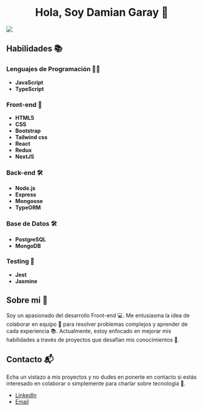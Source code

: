 <div align="center">
<h1 align="center">Hola, Soy Damian Garay 👋</h1>
</div>
<img src="https://i.imgur.com/HhlQjpL.png">



## Habilidades 📚

### Lenguajes de Programación 👨‍💻
- **JavaScript**
- **TypeScript**

### Front-end 🎨
- **HTML5**
- **CSS**
- **Bootstrap**
- **Tailwind css**
- **React**
- **Redux**
- **NextJS**

### Back-end 🛠️
- **Node.js**
- **Express**
- **Mongoose**
- **TypeORM**

### Base de Datos 🛠️
- **PostgreSQL**
- **MongoDB**

### Testing 🧪
- **Jest**
- **Jasmine**



## Sobre mi 💬
Soy un apasionado del desarrollo Front-end 💻. Me entusiasma la idea de colaborar en equipo 🤝 para resolver problemas complejos y aprender de cada experiencia 📚.
Actualmente, estoy enfocado en mejorar mis habilidades a través de proyectos que desafían mis conocimientos 🚀.

## Contacto 📬
Echa un vistazo a mis proyectos y no dudes en ponerte en contacto si estás interesado en colaborar o simplemente para charlar sobre tecnología 🌟. 

- [LinkedIn](https://www.linkedin.com/in/damian-garay-a8b056273/)
- [Email](mailto:cdamiang90@gmail.com)
